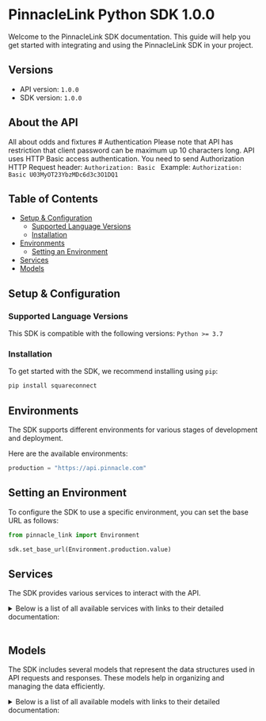 # PinnacleLink Python SDK 1.0.0

Welcome to the PinnacleLink SDK documentation. This guide will help you get started with integrating and using the PinnacleLink SDK in your project.

## Versions

- API version: `1.0.0`
- SDK version: `1.0.0`

## About the API

All about odds and fixtures # Authentication Please note that API has restriction that client password can be maximum up 10 characters long. API uses HTTP Basic access authentication. You need to send Authorization HTTP Request header: `Authorization: Basic ` Example: `Authorization: Basic U03MyOT23YbzMDc6d3c3O1DQ1`

## Table of Contents

- [Setup & Configuration](#setup--configuration)
  - [Supported Language Versions](#supported-language-versions)
  - [Installation](#installation)
- [Environments](#environments)
  - [Setting an Environment](#setting-an-environment)
- [Services](#services)
- [Models](#models)

## Setup & Configuration

### Supported Language Versions

This SDK is compatible with the following versions: `Python >= 3.7`

### Installation

To get started with the SDK, we recommend installing using `pip`:

```bash
pip install squareconnect
```

## Environments

The SDK supports different environments for various stages of development and deployment.

Here are the available environments:

```py
production = "https://api.pinnacle.com"
```

## Setting an Environment

To configure the SDK to use a specific environment, you can set the base URL as follows:

```py
from pinnacle_link import Environment

sdk.set_base_url(Environment.production.value)
```

## Services

The SDK provides various services to interact with the API.

<details> 
<summary>Below is a list of all available services with links to their detailed documentation:</summary>

| Name                                                         |
| :----------------------------------------------------------- |
| [FixturesService](documentation/services/FixturesService.md) |
| [OddsService](documentation/services/OddsService.md)         |
| [LineService](documentation/services/LineService.md)         |
| [OthersService](documentation/services/OthersService.md)     |

</details>
<br/>

## Models

The SDK includes several models that represent the data structures used in API requests and responses. These models help in organizing and managing the data efficiently.

<details> 
<summary>Below is a list of all available models with links to their detailed documentation:</summary>

| Name                                                                                   | Description                                                                                                                                                                                                                                                                                                                                                                                                                                                                                                                                                                                                                                                                                                                                                                                                                                              |
| :------------------------------------------------------------------------------------- | :------------------------------------------------------------------------------------------------------------------------------------------------------------------------------------------------------------------------------------------------------------------------------------------------------------------------------------------------------------------------------------------------------------------------------------------------------------------------------------------------------------------------------------------------------------------------------------------------------------------------------------------------------------------------------------------------------------------------------------------------------------------------------------------------------------------------------------------------------- |
| [FixturesResponse](documentation/models/FixturesResponse.md)                           |                                                                                                                                                                                                                                                                                                                                                                                                                                                                                                                                                                                                                                                                                                                                                                                                                                                          |
| [SpecialsFixturesResponse](documentation/models/SpecialsFixturesResponse.md)           |                                                                                                                                                                                                                                                                                                                                                                                                                                                                                                                                                                                                                                                                                                                                                                                                                                                          |
| [SettledFixturesSport](documentation/models/SettledFixturesSport.md)                   |                                                                                                                                                                                                                                                                                                                                                                                                                                                                                                                                                                                                                                                                                                                                                                                                                                                          |
| [SettledSpecialsResponse](documentation/models/SettledSpecialsResponse.md)             | Response dto for SettledSpecials request                                                                                                                                                                                                                                                                                                                                                                                                                                                                                                                                                                                                                                                                                                                                                                                                                 |
| [OddsResponse](documentation/models/OddsResponse.md)                                   |                                                                                                                                                                                                                                                                                                                                                                                                                                                                                                                                                                                                                                                                                                                                                                                                                                                          |
| [OddsStraightV1GetOddsFormat](documentation/models/OddsStraightV1GetOddsFormat.md)     |                                                                                                                                                                                                                                                                                                                                                                                                                                                                                                                                                                                                                                                                                                                                                                                                                                                          |
| [TeaserOddsResponse](documentation/models/TeaserOddsResponse.md)                       |                                                                                                                                                                                                                                                                                                                                                                                                                                                                                                                                                                                                                                                                                                                                                                                                                                                          |
| [SpecialOddsResponse](documentation/models/SpecialOddsResponse.md)                     |                                                                                                                                                                                                                                                                                                                                                                                                                                                                                                                                                                                                                                                                                                                                                                                                                                                          |
| [OddsSpecialV1GetOddsFormat](documentation/models/OddsSpecialV1GetOddsFormat.md)       |                                                                                                                                                                                                                                                                                                                                                                                                                                                                                                                                                                                                                                                                                                                                                                                                                                                          |
| [LineResponse](documentation/models/LineResponse.md)                                   |                                                                                                                                                                                                                                                                                                                                                                                                                                                                                                                                                                                                                                                                                                                                                                                                                                                          |
| [LineStraightV1GetOddsFormat](documentation/models/LineStraightV1GetOddsFormat.md)     |                                                                                                                                                                                                                                                                                                                                                                                                                                                                                                                                                                                                                                                                                                                                                                                                                                                          |
| [LineStraightV1GetBetType](documentation/models/LineStraightV1GetBetType.md)           |                                                                                                                                                                                                                                                                                                                                                                                                                                                                                                                                                                                                                                                                                                                                                                                                                                                          |
| [LineStraightV1GetTeam](documentation/models/LineStraightV1GetTeam.md)                 |                                                                                                                                                                                                                                                                                                                                                                                                                                                                                                                                                                                                                                                                                                                                                                                                                                                          |
| [LineStraightV1GetSide](documentation/models/LineStraightV1GetSide.md)                 |                                                                                                                                                                                                                                                                                                                                                                                                                                                                                                                                                                                                                                                                                                                                                                                                                                                          |
| [ParlayLinesRequest](documentation/models/ParlayLinesRequest.md)                       |                                                                                                                                                                                                                                                                                                                                                                                                                                                                                                                                                                                                                                                                                                                                                                                                                                                          |
| [ParlayLinesResponseV2](documentation/models/ParlayLinesResponseV2.md)                 |                                                                                                                                                                                                                                                                                                                                                                                                                                                                                                                                                                                                                                                                                                                                                                                                                                                          |
| [LinesRequestTeaser](documentation/models/LinesRequestTeaser.md)                       |                                                                                                                                                                                                                                                                                                                                                                                                                                                                                                                                                                                                                                                                                                                                                                                                                                                          |
| [TeaserLinesResponse](documentation/models/TeaserLinesResponse.md)                     |                                                                                                                                                                                                                                                                                                                                                                                                                                                                                                                                                                                                                                                                                                                                                                                                                                                          |
| [SpecialLineResponse](documentation/models/SpecialLineResponse.md)                     |                                                                                                                                                                                                                                                                                                                                                                                                                                                                                                                                                                                                                                                                                                                                                                                                                                                          |
| [LineSpecialV1GetOddsFormat](documentation/models/LineSpecialV1GetOddsFormat.md)       |                                                                                                                                                                                                                                                                                                                                                                                                                                                                                                                                                                                                                                                                                                                                                                                                                                                          |
| [SportsResponse](documentation/models/SportsResponse.md)                               |                                                                                                                                                                                                                                                                                                                                                                                                                                                                                                                                                                                                                                                                                                                                                                                                                                                          |
| [Leagues](documentation/models/Leagues.md)                                             |                                                                                                                                                                                                                                                                                                                                                                                                                                                                                                                                                                                                                                                                                                                                                                                                                                                          |
| [SportPeriod](documentation/models/SportPeriod.md)                                     |                                                                                                                                                                                                                                                                                                                                                                                                                                                                                                                                                                                                                                                                                                                                                                                                                                                          |
| [InRunningResponse](documentation/models/InRunningResponse.md)                         |                                                                                                                                                                                                                                                                                                                                                                                                                                                                                                                                                                                                                                                                                                                                                                                                                                                          |
| [TeaserGroupsResponse](documentation/models/TeaserGroupsResponse.md)                   |                                                                                                                                                                                                                                                                                                                                                                                                                                                                                                                                                                                                                                                                                                                                                                                                                                                          |
| [TeaserGroupsV1GetOddsFormat](documentation/models/TeaserGroupsV1GetOddsFormat.md)     |                                                                                                                                                                                                                                                                                                                                                                                                                                                                                                                                                                                                                                                                                                                                                                                                                                                          |
| [CancellationReasonResponse](documentation/models/CancellationReasonResponse.md)       | Cancellation Response Data                                                                                                                                                                                                                                                                                                                                                                                                                                                                                                                                                                                                                                                                                                                                                                                                                               |
| [SuccessfulCurrenciesResponse](documentation/models/SuccessfulCurrenciesResponse.md)   |                                                                                                                                                                                                                                                                                                                                                                                                                                                                                                                                                                                                                                                                                                                                                                                                                                                          |
| [FixturesLeague](documentation/models/FixturesLeague.md)                               |                                                                                                                                                                                                                                                                                                                                                                                                                                                                                                                                                                                                                                                                                                                                                                                                                                                          |
| [Fixture](documentation/models/Fixture.md)                                             |                                                                                                                                                                                                                                                                                                                                                                                                                                                                                                                                                                                                                                                                                                                                                                                                                                                          |
| [FixtureLiveStatus](documentation/models/FixtureLiveStatus.md)                         | Indicates live status of the event. <br><br>0 = No live betting will be offered on this event, <br>1 = Live betting event, <br>2 = Live betting will be offered on this match, but on a different event. Please note that [pre-game and live events are different](https://github.com/pinnacleapi/pinnacleapi-documentation/blob/master/FAQ.md#how-to-find-associated-events) .<br>                                                                                                                                                                                                                                                                                                                                                                                                                                                                      |
| [FixtureStatus](documentation/models/FixtureStatus.md)                                 | This is deprecated parameter, please check period's `status` in the<br>`/odds` endpoint to see if it's open for betting.<br><br><br>O = This is the starting status of a game. <br><br>H = This status indicates that the lines are temporarily unavailable<br>for betting, <br><br>I = This status indicates that one or more lines have a red circle<br>(lower maximum bet amount).<br>                                                                                                                                                                                                                                                                                                                                                                                                                                                                |
| [ParlayRestriction](documentation/models/ParlayRestriction.md)                         | <br>Parlay status of the event. <br><br>0 = Allowed to parlay, without restrictions, <br>1 = Not allowed to parlay this event, <br>2 = Allowed to parlay with the restrictions. You cannot have more than one leg from the same event in the parlay. All events with the same rotation number are treated as same event.<br>                                                                                                                                                                                                                                                                                                                                                                                                                                                                                                                             |
| [SpecialsFixturesLeague](documentation/models/SpecialsFixturesLeague.md)               |                                                                                                                                                                                                                                                                                                                                                                                                                                                                                                                                                                                                                                                                                                                                                                                                                                                          |
| [SpecialFixture](documentation/models/SpecialFixture.md)                               |                                                                                                                                                                                                                                                                                                                                                                                                                                                                                                                                                                                                                                                                                                                                                                                                                                                          |
| [SpecialFixtureBetType](documentation/models/SpecialFixtureBetType.md)                 | The type [MULTI_WAY_HEAD_TO_HEAD, SPREAD, OVER_UNDER]                                                                                                                                                                                                                                                                                                                                                                                                                                                                                                                                                                                                                                                                                                                                                                                                    |
| [SpecialFixtureStatus](documentation/models/SpecialFixtureStatus.md)                   | Status of the Special <br><br> O = This is the starting status. It means that the lines<br> are open for betting, <br><br> H = This status indicates that the lines are temporarily unavailable<br> for betting, <br><br> I = This status indicates that one or more lines have a red circle<br> (a lower maximum bet amount)<br>                                                                                                                                                                                                                                                                                                                                                                                                                                                                                                                        |
| [SpecialsFixturesEvent](documentation/models/SpecialsFixturesEvent.md)                 | Optional event asscoaited with the special.                                                                                                                                                                                                                                                                                                                                                                                                                                                                                                                                                                                                                                                                                                                                                                                                              |
| [SpecialsFixturesContestant](documentation/models/SpecialsFixturesContestant.md)       |                                                                                                                                                                                                                                                                                                                                                                                                                                                                                                                                                                                                                                                                                                                                                                                                                                                          |
| [SpecialFixtureLiveStatus](documentation/models/SpecialFixtureLiveStatus.md)           | When a special is linked to an event, we will return live status of the event, otherwise it will be 0. <br>0 = No live betting will be offered on this event, <br>1 = Live betting event, <br>2 = Live betting will be offered on this match, but on a different event. <br>Please note that live delay is applied when placing bets on special with LiveStatus=1 <br>                                                                                                                                                                                                                                                                                                                                                                                                                                                                                   |
| [SettledFixturesLeague](documentation/models/SettledFixturesLeague.md)                 |                                                                                                                                                                                                                                                                                                                                                                                                                                                                                                                                                                                                                                                                                                                                                                                                                                                          |
| [SettledFixturesEvent](documentation/models/SettledFixturesEvent.md)                   |                                                                                                                                                                                                                                                                                                                                                                                                                                                                                                                                                                                                                                                                                                                                                                                                                                                          |
| [SettledFixturesPeriod](documentation/models/SettledFixturesPeriod.md)                 |                                                                                                                                                                                                                                                                                                                                                                                                                                                                                                                                                                                                                                                                                                                                                                                                                                                          |
| [SettledFixturesPeriodStatus](documentation/models/SettledFixturesPeriodStatus.md)     | Period settlement status. <br><br>1 = Event period is settled, <br>2 = Event period is re-settled, <br>3 = Event period is cancelled, <br>4 = Event period is re-settled as cancelled, <br>5 = Event is deleted<br>                                                                                                                                                                                                                                                                                                                                                                                                                                                                                                                                                                                                                                      |
| [CancellationReasonType](documentation/models/CancellationReasonType.md)               |                                                                                                                                                                                                                                                                                                                                                                                                                                                                                                                                                                                                                                                                                                                                                                                                                                                          |
| [CancellationReasonDetailsType](documentation/models/CancellationReasonDetailsType.md) |                                                                                                                                                                                                                                                                                                                                                                                                                                                                                                                                                                                                                                                                                                                                                                                                                                                          |
| [SettledSpecialsLeague](documentation/models/SettledSpecialsLeague.md)                 | League Dto to hold all settled specials for the league                                                                                                                                                                                                                                                                                                                                                                                                                                                                                                                                                                                                                                                                                                                                                                                                   |
| [SettledSpecial](documentation/models/SettledSpecial.md)                               | Settled Special                                                                                                                                                                                                                                                                                                                                                                                                                                                                                                                                                                                                                                                                                                                                                                                                                                          |
| [CancellationReason](documentation/models/CancellationReason.md)                       | Cancellation Data                                                                                                                                                                                                                                                                                                                                                                                                                                                                                                                                                                                                                                                                                                                                                                                                                                        |
| [SettledContestants](documentation/models/SettledContestants.md)                       | Settled Special                                                                                                                                                                                                                                                                                                                                                                                                                                                                                                                                                                                                                                                                                                                                                                                                                                          |
| [Outcome](documentation/models/Outcome.md)                                             | Contestant outcomes<br>W = Won,<br>L = Lost, <br>X = Cancelled,<br>T = Tie,<br>Z = Scratched<br>                                                                                                                                                                                                                                                                                                                                                                                                                                                                                                                                                                                                                                                                                                                                                         |
| [OddsLeague](documentation/models/OddsLeague.md)                                       |                                                                                                                                                                                                                                                                                                                                                                                                                                                                                                                                                                                                                                                                                                                                                                                                                                                          |
| [OddsEvent](documentation/models/OddsEvent.md)                                         |                                                                                                                                                                                                                                                                                                                                                                                                                                                                                                                                                                                                                                                                                                                                                                                                                                                          |
| [OddsPeriod](documentation/models/OddsPeriod.md)                                       |                                                                                                                                                                                                                                                                                                                                                                                                                                                                                                                                                                                                                                                                                                                                                                                                                                                          |
| [OddsSpread](documentation/models/OddsSpread.md)                                       |                                                                                                                                                                                                                                                                                                                                                                                                                                                                                                                                                                                                                                                                                                                                                                                                                                                          |
| [OddsMoneyline](documentation/models/OddsMoneyline.md)                                 |                                                                                                                                                                                                                                                                                                                                                                                                                                                                                                                                                                                                                                                                                                                                                                                                                                                          |
| [OddsTotal](documentation/models/OddsTotal.md)                                         |                                                                                                                                                                                                                                                                                                                                                                                                                                                                                                                                                                                                                                                                                                                                                                                                                                                          |
| [OddsTeamTotals](documentation/models/OddsTeamTotals.md)                               |                                                                                                                                                                                                                                                                                                                                                                                                                                                                                                                                                                                                                                                                                                                                                                                                                                                          |
| [OddsTeamTotal](documentation/models/OddsTeamTotal.md)                                 |                                                                                                                                                                                                                                                                                                                                                                                                                                                                                                                                                                                                                                                                                                                                                                                                                                                          |
| [TeaserOddsLeague](documentation/models/TeaserOddsLeague.md)                           |                                                                                                                                                                                                                                                                                                                                                                                                                                                                                                                                                                                                                                                                                                                                                                                                                                                          |
| [TeaserOddsEvent](documentation/models/TeaserOddsEvent.md)                             |                                                                                                                                                                                                                                                                                                                                                                                                                                                                                                                                                                                                                                                                                                                                                                                                                                                          |
| [TeaserOddsPeriod](documentation/models/TeaserOddsPeriod.md)                           |                                                                                                                                                                                                                                                                                                                                                                                                                                                                                                                                                                                                                                                                                                                                                                                                                                                          |
| [TeaserOddsSpread](documentation/models/TeaserOddsSpread.md)                           |                                                                                                                                                                                                                                                                                                                                                                                                                                                                                                                                                                                                                                                                                                                                                                                                                                                          |
| [TeaserOddsTotalPoints](documentation/models/TeaserOddsTotalPoints.md)                 |                                                                                                                                                                                                                                                                                                                                                                                                                                                                                                                                                                                                                                                                                                                                                                                                                                                          |
| [SpecialOddsLeague](documentation/models/SpecialOddsLeague.md)                         |                                                                                                                                                                                                                                                                                                                                                                                                                                                                                                                                                                                                                                                                                                                                                                                                                                                          |
| [SpecialOddsSpecial](documentation/models/SpecialOddsSpecial.md)                       |                                                                                                                                                                                                                                                                                                                                                                                                                                                                                                                                                                                                                                                                                                                                                                                                                                                          |
| [SpecialOddsContestantLine](documentation/models/SpecialOddsContestantLine.md)         |                                                                                                                                                                                                                                                                                                                                                                                                                                                                                                                                                                                                                                                                                                                                                                                                                                                          |
| [LineResponseStatus](documentation/models/LineResponseStatus.md)                       | If the value is NOT_EXISTS, than this will be the only parameter in the response. All other params would be empty. [SUCCESS = OK, NOT_EXISTS = Line not offered anymore]                                                                                                                                                                                                                                                                                                                                                                                                                                                                                                                                                                                                                                                                                 |
| [ParlayLinesRequestOddsFormat](documentation/models/ParlayLinesRequestOddsFormat.md)   | Odds in the response will be in this format. [American, Decimal, HongKong, Indonesian, Malay]                                                                                                                                                                                                                                                                                                                                                                                                                                                                                                                                                                                                                                                                                                                                                            |
| [ParlayLineRequest](documentation/models/ParlayLineRequest.md)                         |                                                                                                                                                                                                                                                                                                                                                                                                                                                                                                                                                                                                                                                                                                                                                                                                                                                          |
| [LegBetType](documentation/models/LegBetType.md)                                       | SPREAD, MONEYLINE, TOTAL_POINTS and TEAM_TOTAL_POINTS are supported.                                                                                                                                                                                                                                                                                                                                                                                                                                                                                                                                                                                                                                                                                                                                                                                     |
| [ParlayLineRequestTeam](documentation/models/ParlayLineRequestTeam.md)                 | Chosen team type. This is needed only for SPREAD and MONEYLINE wager types. [Team1, Team2, Draw (MONEYLINE only)]                                                                                                                                                                                                                                                                                                                                                                                                                                                                                                                                                                                                                                                                                                                                        |
| [ParlayLineRequestSide](documentation/models/ParlayLineRequestSide.md)                 | Chosen side. This is needed only for TOTAL_POINTS wager type. [OVER, UNDER]                                                                                                                                                                                                                                                                                                                                                                                                                                                                                                                                                                                                                                                                                                                                                                              |
| [ParlayLinesResponseV2Status](documentation/models/ParlayLinesResponseV2Status.md)     | Status of the parlay [VALID = Parlay is valid, PROCESSED_WITH_ERROR = Parlay contains error(s)]                                                                                                                                                                                                                                                                                                                                                                                                                                                                                                                                                                                                                                                                                                                                                          |
| [RoundRobinOptionWithOddsV2](documentation/models/RoundRobinOptionWithOddsV2.md)       |                                                                                                                                                                                                                                                                                                                                                                                                                                                                                                                                                                                                                                                                                                                                                                                                                                                          |
| [ParlayLineLeg](documentation/models/ParlayLineLeg.md)                                 |                                                                                                                                                                                                                                                                                                                                                                                                                                                                                                                                                                                                                                                                                                                                                                                                                                                          |
| [RoundRobinOption](documentation/models/RoundRobinOption.md)                           | RoundRobinOptions <br> <br> Parlay = Single parlay that include all wagers (No Round Robin), <br> TwoLegRoundRobin = Multiple parlays having 2 wagers each (round robin style), <br> ThreeLegRoundRobin = Multiple parlays having 3 wagers each (round robin style), <br> FourLegRoundRobin = Multiple parlays having 4 wagers each (round robin style), <br> FiveLegRoundRobin = Multiple parlays having 5 wagers each (round robin style), <br> SixLegRoundRobin = Multiple parlays having 6 wagers each (round robin style), <br> SevenLegRoundRobin = Multiple parlays having 7 wagers each (round robin style), <br> EightLegRoundRobin = Multiple parlays having 8 wagers each (round robin style) <br>                                                                                                                                            |
| [ParlayLineLegStatus](documentation/models/ParlayLineLegStatus.md)                     | Status of the request. [VALID = Valid leg, PROCESSED_WITH_ERROR = Processed with error]                                                                                                                                                                                                                                                                                                                                                                                                                                                                                                                                                                                                                                                                                                                                                                  |
| [ParlayLineLegErrorCode](documentation/models/ParlayLineLegErrorCode.md)               | When Status is PROCESSED_WITH_ERROR, provides a code indicating the specific problem. <br><br> CORRELATED - The leg is correlated with another one, <br> CANNOT_PARLAY_LIVE_GAME - The wager is placed on Live game, <br> EVENT_NO_LONGER_AVAILABLE_FOR_BETTING - The event is no longer offered for Parlays, <br> EVENT_NOT_OFFERED_FOR_PARLAY - The event is not offered for Parlays, <br> LINE_DOES_NOT_BELONG_TO_EVENT - LineId does not match the EventId specified in the request, <br> WAGER_TYPE_NO_LONGER_AVAILABLE_FOR_BETTING - Wager Type no longer available for betting, <br> WAGER_TYPE_NOT_VALID_FOR_PARLAY - Wager Type not valid for parlay, <br> WAGER_TYPE_CONFLICTS_WITH_OTHER_LEG - Wager Type conflicts with other leg<br> SAME_EVENT_PERIODS_ARE_DISALLOWED - It's not allowed to parlay selected periods of the same event.<br> |
| [LinesRequestTeaserOddsFormat](documentation/models/LinesRequestTeaserOddsFormat.md)   | Format the odds are returned in.. = [American, Decimal, HongKong, Indonesian, Malay]                                                                                                                                                                                                                                                                                                                                                                                                                                                                                                                                                                                                                                                                                                                                                                     |
| [TeaserLineRequest](documentation/models/TeaserLineRequest.md)                         |                                                                                                                                                                                                                                                                                                                                                                                                                                                                                                                                                                                                                                                                                                                                                                                                                                                          |
| [TeaserLineRequestBetType](documentation/models/TeaserLineRequestBetType.md)           | Type of bet. Currently only SPREAD and TOTAL_POINTS are supported. [SPREAD, TOTAL_POINTS]                                                                                                                                                                                                                                                                                                                                                                                                                                                                                                                                                                                                                                                                                                                                                                |
| [TeaserLineRequestTeam](documentation/models/TeaserLineRequestTeam.md)                 | Team being bet on for a spread line. [Team1, Team2]                                                                                                                                                                                                                                                                                                                                                                                                                                                                                                                                                                                                                                                                                                                                                                                                      |
| [TeaserLineRequestSide](documentation/models/TeaserLineRequestSide.md)                 | Side of a total line being bet on. [OVER, UNDER]                                                                                                                                                                                                                                                                                                                                                                                                                                                                                                                                                                                                                                                                                                                                                                                                         |
| [TeaserLinesResponseStatus](documentation/models/TeaserLinesResponseStatus.md)         | Status of the request. [VALID = Teaser is valid, PROCESSED_WITH_ERROR = Teaser contains one or more errors]                                                                                                                                                                                                                                                                                                                                                                                                                                                                                                                                                                                                                                                                                                                                              |
| [TeaserLinesResponseErrorCode](documentation/models/TeaserLinesResponseErrorCode.md)   | When Status is PROCESSED_WITH_ERROR, provides a code indicating the specific problem. <br> <br> INVALID_LEGS = One or more of the legs is invalid,<br> SAME_EVENT_ONLY_REQUIRED = Teaser specified requires that all legs are from the same event, <br> TEASER_DISABLED = Teaser has been disabled and cannot be bet on, <br> TEASER_DOES_NOT_EXIST = The teaser identifier could not be found, <br> TOO_FEW_LEGS = You do not meet the minimum number of legs requirement for the teaser specified, <br> TOO_MANY_LEGS = You are above the maximum number of legs for the teaser specified, <br> UNKNOWN = An unknown error has occurred <br>                                                                                                                                                                                                           |
| [TeaserLineLeg](documentation/models/TeaserLineLeg.md)                                 |                                                                                                                                                                                                                                                                                                                                                                                                                                                                                                                                                                                                                                                                                                                                                                                                                                                          |
| [TeaserLineLegStatus](documentation/models/TeaserLineLegStatus.md)                     | Status of the request. [VALID = Teaser is valid, PROCESSED_WITH_ERROR = Teaser contains error(s)]                                                                                                                                                                                                                                                                                                                                                                                                                                                                                                                                                                                                                                                                                                                                                        |
| [TeaserLineLegErrorCode](documentation/models/TeaserLineLegErrorCode.md)               | When Status is PROCESSED_WITH_ERROR, provides a code indicating the specific problem. <br> <br> EVENT_NOT_FOUND - The event specified could not be found, <br> POINTS_NO_LONGER_AVAILABLE - The points requested are no longer available. This means that the lines moved, <br> UNKNOWN - An unknown error has occured, <br> WAGER_TYPE_NOT_VALID_FOR_TEASER - The specified wager type is not valid for teasers <br> GAME_TEASER_DISABLED - Teasers are disabled for the event.<br>                                                                                                                                                                                                                                                                                                                                                                     |
| [SpecialLineResponseStatus](documentation/models/SpecialLineResponseStatus.md)         | Status [SUCCESS = OK, NOT_EXISTS = Line not offered anymore]                                                                                                                                                                                                                                                                                                                                                                                                                                                                                                                                                                                                                                                                                                                                                                                             |
| [Sport](documentation/models/Sport.md)                                                 |                                                                                                                                                                                                                                                                                                                                                                                                                                                                                                                                                                                                                                                                                                                                                                                                                                                          |
| [League](documentation/models/League.md)                                               |                                                                                                                                                                                                                                                                                                                                                                                                                                                                                                                                                                                                                                                                                                                                                                                                                                                          |
| [InRunningSport](documentation/models/InRunningSport.md)                               |                                                                                                                                                                                                                                                                                                                                                                                                                                                                                                                                                                                                                                                                                                                                                                                                                                                          |
| [InRunningLeague](documentation/models/InRunningLeague.md)                             |                                                                                                                                                                                                                                                                                                                                                                                                                                                                                                                                                                                                                                                                                                                                                                                                                                                          |
| [InRunningEvent](documentation/models/InRunningEvent.md)                               |                                                                                                                                                                                                                                                                                                                                                                                                                                                                                                                                                                                                                                                                                                                                                                                                                                                          |
| [State](documentation/models/State.md)                                                 | State of the game.<br><br>1 = First half in progress, <br>2 = Half time in progress, <br>3 = Second half in progress, <br>4 = End of regular time,<br>5 = First half extra time in progress, <br>6 = Extra time half time in progress, <br>7 = Second half extra time in progress, <br>8 = End of extra time, <br>9 = End of Game, <br>10 = Game is temporary suspended, <br>11 = Penalties in progress<br>                                                                                                                                                                                                                                                                                                                                                                                                                                              |
| [TeaserGroups](documentation/models/TeaserGroups.md)                                   |                                                                                                                                                                                                                                                                                                                                                                                                                                                                                                                                                                                                                                                                                                                                                                                                                                                          |
| [TeaserGroupsTeaser](documentation/models/TeaserGroupsTeaser.md)                       |                                                                                                                                                                                                                                                                                                                                                                                                                                                                                                                                                                                                                                                                                                                                                                                                                                                          |
| [TeaserGroupsPayout](documentation/models/TeaserGroupsPayout.md)                       |                                                                                                                                                                                                                                                                                                                                                                                                                                                                                                                                                                                                                                                                                                                                                                                                                                                          |
| [TeaserGroupsLeague](documentation/models/TeaserGroupsLeague.md)                       |                                                                                                                                                                                                                                                                                                                                                                                                                                                                                                                                                                                                                                                                                                                                                                                                                                                          |
| [TeaserGroupsBetType](documentation/models/TeaserGroupsBetType.md)                     |                                                                                                                                                                                                                                                                                                                                                                                                                                                                                                                                                                                                                                                                                                                                                                                                                                                          |
| [Currency](documentation/models/Currency.md)                                           |                                                                                                                                                                                                                                                                                                                                                                                                                                                                                                                                                                                                                                                                                                                                                                                                                                                          |

</details>
<br/>
